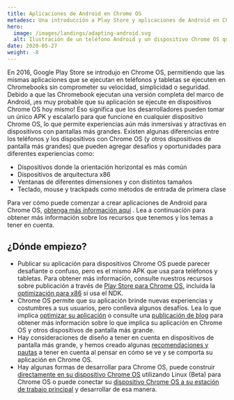```yaml
---
title: Aplicaciones de Android en Chrome OS
metadesc: Una introducción a Play Store y aplicaciones de Android en Chrome OS.
hero:
  image: /images/landings/adapting-android.svg
  alt: Ilustración de un teléfono Android y un dispositivo Chrome OS que muestra la misma aplicación ejecutándose en ambos.
date: 2020-05-27
weight: -8
---
```


En 2016, Google Play Store se introdujo en Chrome OS, permitiendo que las mismas aplicaciones que se ejecutan en teléfonos y tabletas se ejecuten en Chromebooks sin comprometer su velocidad, simplicidad o seguridad. Debido a que las Chromebook ejecutan una versión completa del marco de Android, ¡es muy probable que su aplicación se ejecute en dispositivos Chrome OS hoy mismo! Eso significa que los desarrolladores pueden tomar un único APK y escalarlo para que funcione en cualquier dispositivo Chrome OS, lo que permite experiencias aún más inmersivas y atractivas en dispositivos con pantallas más grandes. Existen algunas diferencias entre los teléfonos y los dispositivos con Chrome OS (y otros dispositivos de pantalla más grandes) que pueden agregar desafíos y oportunidades para diferentes experiencias como:

- Dispositivos donde la orientación horizontal es más común
- Dispositivos de arquitectura x86
- Ventanas de diferentes dimensiones y con distintos tamaños
- Teclado, mouse y trackpads como métodos de entrada de primera clase

Para ver cómo puede comenzar a crear aplicaciones de Android para Chrome OS, [obtenga más información aquí](/{{locale.code}}/android/start) . Lea a continuación para obtener más información sobre los recursos que tenemos y los temas a tener en cuenta.

## ¿Dónde empiezo?

- Publicar su aplicación para dispositivos Chrome OS puede parecer desafiante o confuso, pero es el mismo APK que usa para teléfonos y tabletas. Para obtener más información, consulte nuestros recursos sobre publicación a través de [Play Store para Chrome OS,](/{{locale.code}}/publish) incluida la [optimización para x86](/{{locale.code}}/games/optimizing-games-publishing) si usa el NDK.
- Chrome OS permite que su aplicación brinde nuevas experiencias y costumbres a sus usuarios, pero conlleva algunos desafíos. Lea lo que implica [optimizar su aplicación](/{{locale.code}}/android/optimizing) o consulte una [publicación de blog](https://medium.com/androiddevelopers/android-at-large-how-to-bring-optimized-experiences-to-the-big-screen-a50a6784e59d) para obtener más información sobre lo que implica su aplicación en Chrome OS y otros dispositivos de pantalla más grande.
- Hay consideraciones de diseño a tener en cuenta en dispositivos de pantalla más grande, y hemos creado algunas [recomendaciones y pautas](/{{locale.code}}/android/design) a tener en cuenta al pensar en cómo se ve y se comporta su aplicación en Chrome OS.
- Hay algunas formas de desarrollar para Chrome OS, puede construir [directamente en su dispositivo Chrome OS](/{{locale.code}}/android-environment/deploying-apps#implementar-desde-chrome-os) utilizando Linux (Beta) para Chrome OS o puede conectar su [dispositivo Chrome OS a su estación de trabajo principal](/{{locale.code}}/android-environment/deploying-apps#instalar-desde-otro-dispositivo) y desarrollar de esa manera.
